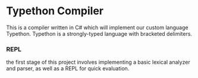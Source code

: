 ﻿# Typethon Compiler 

This is a compiler written in C# which will implement our custom language Typethon.
Typethon is a strongly-typed language with bracketed delimiters. 

### REPL 
the first stage of this project involves implementing a basic lexical analyzer 
and parser, as well as a REPL for quick evaluation.

